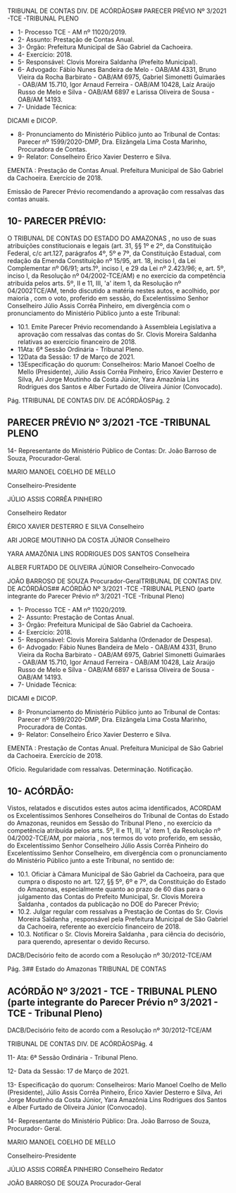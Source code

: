 TRIBUNAL DE CONTAS DIV. DE ACÓRDÃOS## PARECER PRÉVIO Nº 3/2021 -TCE -TRIBUNAL PLENO

- 1- Processo TCE - AM nº 11020/2019.
- 2- Assunto: Prestação de Contas Anual.
- 3- Órgão: Prefeitura Municipal de São Gabriel da Cachoeira.
- 4- Exercício: 2018.
- 5- Responsável: Clovis Moreira Saldanha (Prefeito Municipal).
- 6- Advogado: Fábio Nunes Bandeira de Melo - OAB/AM 4331, Bruno Vieira da Rocha Barbirato - OAB/AM 6975, Gabriel Simonetti Guimarães - OAB/AM 15.710, Igor Arnaud Ferreira - OAB/AM 10428, Laíz Araújo Russo de Melo e Silva - OAB/AM 6897 e Larissa Oliveira de Sousa - OAB/AM 14193.
- 7- Unidade Técnica:

DICAMI e DICOP.

- 8- Pronunciamento  do  Ministério  Público  junto  ao  Tribunal  de  Contas: Parecer  nº 1599/2020-DMP, Dra. Elizângela Lima Costa Marinho, Procuradora de Contas.
- 9- Relator: Conselheiro Érico Xavier Desterro e Silva.

EMENTA : Prestação  de  Contas  Anual.  Prefeitura Municipal de São Gabriel da Cachoeira.  Exercício de 2018.

Emissão de Parecer Prévio recomendando a aprovação com ressalvas das contas anuais.

## 10-  PARECER PRÉVIO:

O  TRIBUNAL  DE  CONTAS  DO  ESTADO  DO  AMAZONAS ,  no  uso  de  suas atribuições constitucionais e legais (art. 31, §§ 1º e 2º, da Constituição Federal, c/c art.127, parágrafos 4º, 5º e 7º, da Constituição Estadual, com redação da Emenda Constituição nº 15/95,  art.  18,  inciso  I,  da  Lei  Complementar  nº  06/91;  arts.1º,  inciso  I,  e  29  da  Lei  nº 2.423/96;  e,  art.  5º,  inciso  I,  da  Resolução  nº  04/2002-TCE/AM)  e  no  exercício  da competência atribuída  pelos  arts.  5º,  II  e  11,  III,  'a'  item  1,  da  Resolução  nº  04/2002TCE/AM, tendo discutido a matéria nestes autos, e acolhido, por maioria ,  com  o  voto, proferido em sessão, do Excelentíssimo Senhor Conselheiro Júlio Assis Corrêa Pinheiro, em divergência com o pronunciamento do Ministério Público junto a este Tribunal:

- 10.1.  Emite  Parecer  Prévio  recomendando  à  Assembleia  Legislativa  a aprovação com ressalvas das contas do Sr. Clovis Moreira Saldanha relativas ao exercício financeiro de 2018.
- 11Ata: 6ª Sessão Ordinária - Tribunal Pleno.
- 12Data da Sessão: 17 de Março de 2021.
- 13Especificação do quorum: Conselheiros: Mario Manoel Coelho de Mello (Presidente),  Júlio  Assis  Corrêa  Pinheiro,  Érico  Xavier  Desterro  e  Silva,  Ari  Jorge Moutinho da Costa Júnior, Yara Amazônia Lins Rodrigues dos Santos e Alber Furtado de Oliveira Júnior (Convocado).

Pág. 1TRIBUNAL DE CONTAS DIV. DE ACÓRDÃOSPág. 2

## PARECER PRÉVIO Nº 3/2021 -TCE -TRIBUNAL PLENO

14-  Representante  do  Ministério  Público  de  Contas: Dr. João  Barroso  de  Souza, Procurador-Geral.

MARIO MANOEL COELHO DE MELLO

Conselheiro-Presidente

JÚLIO ASSIS CORRÊA PINHEIRO

Conselheiro Redator

ÉRICO XAVIER DESTERRO E SILVA Conselheiro

ARI JORGE MOUTINHO DA COSTA JÚNIOR Conselheiro

YARA AMAZÔNIA LINS RODRIGUES DOS SANTOS Conselheira

ALBER FURTADO DE OLIVEIRA JÚNIOR Conselheiro-Convocado

JOÃO BARROSO DE SOUZA Procurador-GeralTRIBUNAL DE CONTAS DIV. DE ACÓRDÃOS## ACÓRDÃO Nº 3/2021 -TCE -TRIBUNAL PLENO (parte integrante do Parecer Prévio nº 3/2021 -TCE -Tribunal Pleno)

- 1- Processo TCE - AM nº 11020/2019.
- 2- Assunto: Prestação de Contas Anual.
- 3- Órgão: Prefeitura Municipal de São Gabriel da Cachoeira.
- 4- Exercício: 2018.
- 5- Responsável: Clovis Moreira Saldanha (Ordenador de Despesa).
- 6- Advogado: Fábio  Nunes Bandeira de Melo  - OAB/AM 4331, Bruno Vieira da Rocha Barbirato - OAB/AM 6975, Gabriel Simonetti Guimarães - OAB/AM 15.710, Igor Arnaud Ferreira - OAB/AM 10428, Laíz Araújo Russo de Melo e Silva - OAB/AM 6897 e Larissa Oliveira de Sousa - OAB/AM 14193.
- 7- Unidade Técnica:

DICAMI e DICOP.

- 8- Pronunciamento  do  Ministério  Público  junto  ao  Tribunal  de  Contas: Parecer  nº 1599/2020-DMP, Dra. Elizângela Lima Costa Marinho, Procuradora de Contas.
- 9- Relator: Conselheiro Érico Xavier Desterro e Silva.

EMENTA : Prestação  de  Contas  Anual.  Prefeitura Municipal de São Gabriel da Cachoeira. Exercício de 2018.

Ofício.  Regularidade com ressalvas. Determinação. Notificação.

## 10-  ACÓRDÃO:

Vistos, relatados e discutidos estes autos acima identificados, ACORDAM os Excelentíssimos Senhores Conselheiros do Tribunal de Contas do Estado do Amazonas, reunidos em Sessão do Tribunal Pleno , no exercício da competência atribuída pelos arts. 5º, II e 11, III, 'a' item 1, da Resolução nº 04/2002-TCE/AM, por maioria , nos termos do voto  proferido,  em  sessão,  do  Excelentíssimo  Senhor  Conselheiro  Júlio  Assis  Corrêa Pinheiro do Excelentíssimo Senhor Conselheiro, em divergência com o pronunciamento do Ministério Público junto a este Tribunal, no sentido de:

- 10.1.  Oficiar à Câmara Municipal de São Gabriel da Cachoeira, para que cumpra o  disposto  no  art.  127,  §§  5º,  6º  e  7º,  da  Constituição  do  Estado  do Amazonas, especialmente quanto ao prazo de 60 dias para o julgamento das Contas do Prefeito Municipal, Sr. Clovis Moreira Saldanha , contados da publicação no DOE do Parecer Prévio;
- 10.2.  Julgar  regular  com  ressalvas a  Prestação  de  Contas  do Sr.  Clovis Moreira Saldanha , responsável pela Prefeitura Municipal de São Gabriel da Cachoeira, referente ao exercício financeiro de 2018.
- 10.3.  Notificar o Sr. Clovis Moreira Saldanha , para ciência do decisório, para querendo, apresentar o devido Recurso.

DACB/Decisório feito de acordo com a Resolução nº 30/2012-TCE/AM

Pág. 3## Estado do Amazonas TRIBUNAL DE CONTAS

## ACÓRDÃO Nº 3/2021 - TCE - TRIBUNAL PLENO (parte integrante do Parecer Prévio nº 3/2021 - TCE - Tribunal Pleno)

DACB/Decisório feito de acordo com a Resolução nº 30/2012-TCE/AM

TRIBUNAL DE CONTAS DIV. DE ACÓRDÃOSPág. 4

11-  Ata: 6ª Sessão Ordinária - Tribunal Pleno.

12-  Data da Sessão: 17 de Março de 2021.

13-  Especificação do quorum: Conselheiros: Mario Manoel Coelho de Mello (Presidente), Júlio Assis Corrêa Pinheiro, Érico Xavier Desterro e Silva, Ari Jorge Moutinho da Costa Júnior, Yara Amazônia Lins Rodrigues dos Santos e Alber Furtado de Oliveira Júnior (Convocado).

14-  Representante do Ministério Público: Dra. João Barroso de Souza, Procurador- Geral.

MARIO MANOEL COELHO DE MELLO

Conselheiro-Presidente

JÚLIO ASSIS CORRÊA PINHEIRO Conselheiro Redator

JOÃO BARROSO DE SOUZA Procurador-Geral